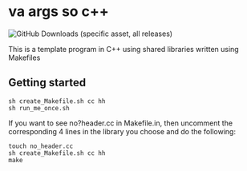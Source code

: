 # va args so c++

![GitHub Downloads (specific asset, all releases)](https://img.shields.io/github/downloads/jedamus/va_args_so_cplusplus/va_args_so_cplusplus?label=Total%20Downloads&style=for-the-badge)

This is a template program in C++ using shared libraries written using Makefiles

## Getting started

```
sh create_Makefile.sh cc hh
sh run_me_once.sh
```

If you want to see no?header.cc in Makefile.in, then uncomment the corresponding 4 lines in the library you choose and do the following:

```
touch no_header.cc
sh create_Makefile.sh cc hh
make
```